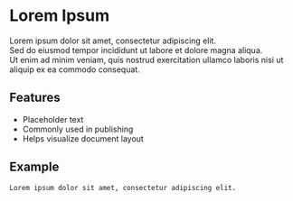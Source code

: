 # Lorem Ipsum

Lorem ipsum dolor sit amet, consectetur adipiscing elit.  
Sed do eiusmod tempor incididunt ut labore et dolore magna aliqua.  
Ut enim ad minim veniam, quis nostrud exercitation ullamco laboris nisi ut aliquip ex ea commodo consequat.

## Features

- Placeholder text
- Commonly used in publishing
- Helps visualize document layout

## Example

```markdown
Lorem ipsum dolor sit amet, consectetur adipiscing elit.
```
